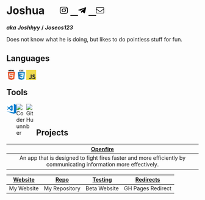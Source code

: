 <h1> Joshua &nbsp;&nbsp;&nbsp;&nbsp;
<a href="https://joseos.com">
	<img src="https://raw.githubusercontent.com/Joseos123/Joseos123/master/Resources/instagram.svg" width="21" height="21"></a>
<a href="https://t.me/joshhhhyyyy">&nbsp;&nbsp;
	<img src="https://raw.githubusercontent.com/Joseos123/Joseos123/master/Resources/telegram.svg" width="21" height="21"></a>
<a href="mailto:Joshua@joseos.com">&nbsp;&nbsp;
	<img src="https://raw.githubusercontent.com/Joseos123/Joseos123/master/Resources/envelope.svg" width="21" height="21"></a>
</h1>

***aka*** ***Joshhyy*** **/** ***Joseos123***	 

Does not know what he is doing, but likes to do pointless stuff for fun.


## Languages
<img align="left" alt="HTML5" width="26px" src="https://raw.githubusercontent.com/github/explore/80688e429a7d4ef2fca1e82350fe8e3517d3494d/topics/html/html.png" />
<img align="left" alt="CSS3" width="26px" src="https://raw.githubusercontent.com/github/explore/80688e429a7d4ef2fca1e82350fe8e3517d3494d/topics/css/css.png" />
<img align="left" alt="JavaScript" width="26px" src="https://raw.githubusercontent.com/github/explore/80688e429a7d4ef2fca1e82350fe8e3517d3494d/topics/javascript/javascript.png" />

<br />

## Tools
<img align="left" alt="Visual Studio Code" width="26px" src="https://raw.githubusercontent.com/github/explore/80688e429a7d4ef2fca1e82350fe8e3517d3494d/topics/visual-studio-code/visual-studio-code.png" />
<img align="left" alt="Coderunner" width="26px" src="https://coderunnerapp.com/images/icon.png" />
<img align="left" alt="GitHub" width="26px" src="https://cdn.jsdelivr.net/npm/simple-icons@v3/icons/github.svg" />

<br />
<br />

## Projects

| [Openfire](https://github.com/Joseos123/OpenFire) |
| :-: |
| An app that is designed to fight fires faster and more efficiently by communicating information more effectively.|

| [Website](https://github.com/joseoscom/joseos.com) | [Repo](https://github.com/joseoscomrepo/repo.joseos.com) | [Testing](https://github.com/joseoscom/beta) | [Redirects](https://github.com/Joseos123/Redirects) |
| :-: | :-: | :-: | :-: |
| My Website | My Repository | Beta Website | GH Pages Redirect |

